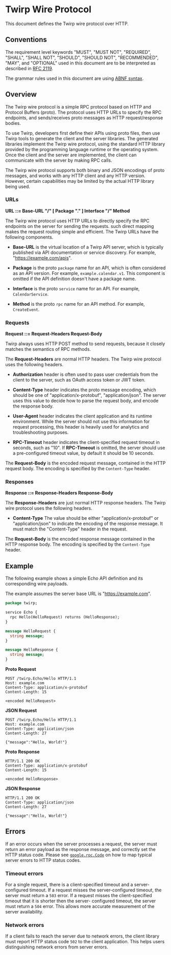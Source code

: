 # Twirp Wire Protocol

This document defines the Twirp wire protocol over HTTP.

## Conventions

The requirement level keywords "MUST", "MUST NOT", "REQUIRED",
"SHALL", "SHALL NOT", "SHOULD", "SHOULD NOT", "RECOMMENDED", "MAY",
and "OPTIONAL" used in this document are to be interpreted as
described in [RFC 2119](https://www.ietf.org/rfc/rfc2119.txt).

The grammar rules used in this document are using [ABNF
syntax](https://tools.ietf.org/html/rfc5234).

## Overview

The Twirp wire protocol is a simple RPC protocol based on HTTP and
Protocol Buffers (proto). The protocol uses HTTP URLs to specify the
RPC endpoints, and sends/receives proto messages as HTTP
request/response bodies.

To use Twirp, developers first define their APIs using proto files,
then use Twirp tools to generate the client and the server libraries.
The generated libraries implement the Twirp wire protocol, using the
standard HTTP library provided by the programming language runtime or
the operating system. Once the client and the server are implemented,
the client can communicate with the server by making RPC calls.

The Twirp wire protocol supports both binary and JSON encodings of
proto messages, and works with any HTTP client and any HTTP version.
However, certain capabilities may be limited by the actual HTTP
library being used.

### URLs

**URL ::= Base-URL "/" [ Package "." ] Interface "/" Method**

The Twirp wire protocol uses HTTP URLs to directly specify the RPC
endpoints on the server for sending the requests. such direct mapping
makes the request routing simple and efficient. The Twirp URLs have
the following components.

* **Base-URL** is the virtual location of a Twirp API server, which is
  typically published via API documentation or service discovery.  For
  example, "https://example.com/apis".

* **Package** is the proto `package` name for an API, which is often
  considered as an API version. For example,
  `example.calendar.v1`. This component is omitted if the API
  definition doesn't have a package name.

* **Interface** is the proto `service` name for an API. For example,
  `CalendarService`.

* **Method** is the proto `rpc` name for an API method. For example,
  `CreateEvent`.

### Requests

**Request ::= Request-Headers Request-Body**

Twirp always uses HTTP POST method to send requests, because it
closely matches the semantics of RPC methods.

The **Request-Headers** are normal HTTP headers. The Twirp wire
protocol uses the following headers.

* **Authorization** header is often used to pass user credentials
  from the client to the server, such as OAuth access token or
  JWT token.

* **Content-Type** header indicates the proto message encoding, which
  should be one of "application/x-protobuf", "application/json". The
  server uses this value to decide how to parse the request body,
  and encode the response body.

* **User-Agent** header indicates the client application and its
  runtime environment. While the server should not use this
  information for request processing, this header is heavily used
  for analytics and troubleshooting purposes.

* **RPC-Timeout** header indicates the client-specified request
  timeout in seconds, such as "10". If **RPC-Timeout** is omitted, the
  server should use a pre-configured timeout value, by default it
  should be 10 seconds.

The **Request-Body** is the encoded request message, contained in the
HTTP request body. The encoding is specified by the `Content-Type`
header.

### Responses

**Response ::= Response-Headers Response-Body**

The **Response-Headers** are just normal HTTP response headers. The
Twirp wire protocol uses the following headers.

* **Content-Type** The value should be either "application/x-protobuf"
  or "application/json" to indicate the encoding of the response
  message. It must match the "Content-Type" header in the request.

The **Request-Body** is the encoded response message contained in the
HTTP response body. The encoding is specified by the `Content-Type`
header.

## Example

The following example shows a simple Echo API definition and its
corresponding wire payloads.

The example assumes the server base URL is "https://example.com".

```proto
package twirp;

service Echo {
  rpc Hello(HelloRequest) returns (HelloResponse);
}

message HelloRequest {
  string message;
}

message HelloResponse {
  string message;
}
```

**Proto Request**

```
POST /twirp.Echo/Hello HTTP/1.1
Host: example.com
Content-Type: application/x-protobuf
Content-Length: 15

<encoded HelloRequest>
```

**JSON Request**

```
POST /twirp.Echo/Hello HTTP/1.1
Host: example.com
Content-Type: application/json
Content-Length: 27

{"message":"Hello, World!"}
```

**Proto Response**

```
HTTP/1.1 200 OK
Content-Type: application/x-protobuf
Content-Length: 15

<encoded HelloResponse>
```

**JSON Response**

```
HTTP/1.1 200 OK
Content-Type: application/json
Content-Length: 27

{"message":"Hello, World!"}
```

## Errors

If an error occurs when the server processes a request, the server
must return an error payload as the response message, and correctly
set the HTTP status code. Please see
[`google.rpc.Code`](https://github.com/googleapis/googleapis/blob/master/google/rpc/code.proto)
on how to map typical server errors to HTTP status codes.

### Timeout errors

For a single request, there is a client-specified timeout and a
server-configured timeout. If a request misses the server-configured
timeout, the server must return a `503` error. If a request misses
the client-specified timeout that it is shorter then the server-
configured timeout, the server must return a `504` error.
This allows more accurate measurement of the server availability.

### Network errors

If a client fails to reach the server due to network errors, the
client library must report HTTP status code `502` to the client
application. This helps users distinguishing network errors from
server errors.
